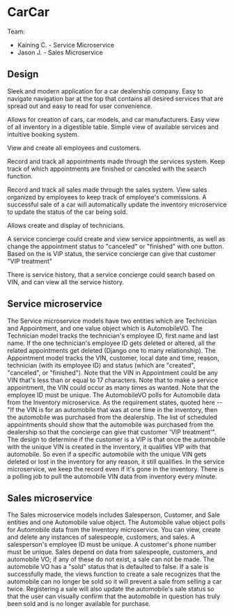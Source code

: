 # CarCar

Team:

* Kaining C. - Service Microservice
* Jason J. -  Sales Microservice

## Design

Sleek and modern application for a car dealership company. Easy to navigate navigation bar at the top that contains all desired services that are spread out and easy to read for user convenience.

Allows for creation of cars, car models, and car manufacturers.
Easy view of all inventory in a digestible table.
Simple view of available services and intuitive booking system.

View and create all employees and customers.

Record and track all appointments made through the services system.
Keep track of which appointments are finished or canceled with the search function.

Record and track all sales made through the sales system.
View sales organized by employees to keep track of employee's commissions.
A successful sale of a car will automatically update the inventory microservice to update the status of the car being sold.

Allows create and display of technicians.

A service concierge could create and view service appointments, as well as change the appointment status to "canceled" or "finished" with one button. Based on the is VIP status, the service concierge can give that customer "VIP treatment"

There is service history, that a service concierge could search based on VIN, and can view all the service history.

## Service microservice

The Service microservice models have two entities which are Technician and Appointment, and one value object which is AutomobileVO.
The Technician model tracks the technician's employee ID, first name and last name. If the one technician's employee ID gets deleted or altered, all the related appointments get deleted (Django one to many relationship).
The Appointment model tracks the VIN, customer, local date and time, reason, technician (with its employee ID) and status (which are "created", "canceled", or "finished").
Note that the VIN in Appointment could be any VIN that's less than or equal to 17 characters. Note that to make a service appointment, the VIN could occur as many times as wanted. Note that the employee ID must be unique.
The AutomobileVO polls for Automobile data from the Inventory microservice.
As the requirement states, quoted here -- "If the VIN is for an automobile that was at one time in the inventory, then the automobile was purchased from the dealership. The list of scheduled appointments should show that the automobile was purchased from the dealership so that the concierge can give that customer 'VIP treatment'". The design to determine if the customer is a VIP is that once the automobile with the unique VIN is created in the inventory, it qualifies VIP with that automobile. So even if a specific automobile with the unique VIN gets deleted or lost in the inventory for any reason, it still qualifies. In the service microservice, we keep the record even if it's gone in the inventory. There is a polling job to pull the automobile VIN data from inventory every minute.

## Sales microservice

The Sales microservice models includes Salesperson, Customer, and Sale entities and one Automobile value object.
The Automobile value object polls for Automobile data from the Inventory microservice.
You can view, create and delete any instances of salespeople, customers, and sales.
A salesperson's employee ID must be unique.
A customer's phone number must be unique.
Sales depend on data from salespeople, customers, and automobile VO; if any of these do not exist, a sale can not be made.
The automobile VO has a "sold" status that is defaulted to false.
If a sale is successfully made, the views function to create a sale recognizes that the automobile can no longer be sold so it will prevent a sale from selling a car twice.
Registering a sale will also update the automobile's sale status so that the user can visually confirm that the automobile in question has truly been sold and is no longer available for purchase.
